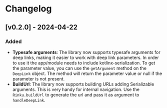 # Changelog

## [v0.2.0] - 2024-04-22

### Added

- **Typesafe arguments**: The library now supports typesafe arguments for deep links, making it easier to work with deep link parameters. In order to use it the app/module needs to include kotlinx-serialization. To get the parameter value, you can use the `getArgument` method on the `DeepLink` object. The method will return the parameter value or null if the parameter is not present.
- **BuildUrl**: The library now supports building URLs adding Serializable arguments. This is very handy for internal navigation. Use the `Rinku.buildUrl` to generate the url and pass it as argument to `handleDeepLink`.
